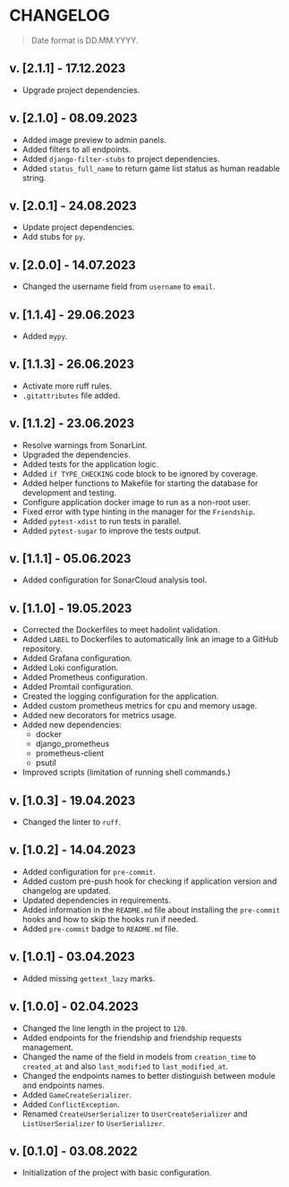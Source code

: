 # CHANGELOG

> Date format is DD.MM.YYYY.

## v. [2.1.1] - 17.12.2023

* Upgrade project dependencies.

## v. [2.1.0] - 08.09.2023

* Added image preview to admin panels.
* Added filters to all endpoints.
* Added `django-filter-stubs` to project dependencies.
* Added `status_full_name` to return game list status as human readable string.

## v. [2.0.1] - 24.08.2023

* Update project dependencies.
* Add stubs for `py`.

## v. [2.0.0] - 14.07.2023

* Changed the username field from `username` to `email`.

## v. [1.1.4] - 29.06.2023

* Added `mypy`.

## v. [1.1.3] - 26.06.2023

* Activate more ruff rules.
* `.gitattributes` file added.

## v. [1.1.2] - 23.06.2023

* Resolve warnings from SonarLint.
* Upgraded the dependencies.
* Added tests for the application logic.
* Added `if TYPE_CHECKING` code block to be ignored by coverage.
* Added helper functions to Makefile for starting the database for development and testing.
* Configure application docker image to run as a non-root user.
* Fixed error with type hinting in the manager for the `Friendship`.
* Added `pytest-xdist` to run tests in parallel.
* Added `pytest-sugar` to improve the tests output.

## v. [1.1.1] - 05.06.2023

* Added configuration for SonarCloud analysis tool.

## v. [1.1.0] - 19.05.2023

* Corrected the Dockerfiles to meet hadolint validation.
* Added `LABEL` to Dockerfiles to automatically link an image to a GitHub repository.
* Added Grafana configuration.
* Added Loki configuration.
* Added Prometheus configuration.
* Added Promtail configuration.
* Created the logging configuration for the application.
* Added custom prometheus metrics for cpu and memory usage.
* Added new decorators for metrics usage.
* Added new dependencies:
  * docker
  * django_prometheus
  * prometheus-client
  * psutil
* Improved scripts (limitation of running shell commands.)

## v. [1.0.3] - 19.04.2023

* Changed the linter to `ruff`.

## v. [1.0.2] - 14.04.2023

* Added configuration for `pre-commit`.
* Added custom pre-push hook for checking if application version and changelog are updated.
* Updated dependencies in requirements.
* Added information in the `README.md` file about installing the `pre-commit` hooks and how to skip the hooks run if needed.
* Added `pre-commit` badge to `README.md` file.

## v. [1.0.1] - 03.04.2023

* Added missing `gettext_lazy` marks.

## v. [1.0.0] - 02.04.2023

* Changed the line length in the project to `120`.
* Added endpoints for the friendship and friendship requests management.
* Changed the name of the field in models from `creation_time` to `created_at` and also `last_modified` to `last_modified_at`.
* Changed the endpoints names to better distinguish between module and endpoints names.
* Added `GameCreateSerializer`.
* Added `ConflictException`.
* Renamed `CreateUserSerializer` to `UserCreateSerializer` and `ListUserSerializer` to `UserSerializer`.

## v. [0.1.0] - 03.08.2022

* Initialization of the project with basic configuration.
